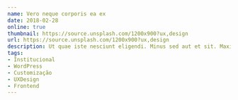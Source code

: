 ```yaml
---
name: Vero neque corporis ea ex
date: 2018-02-28
online: true
thumbnail: https://source.unsplash.com/1200x900?ux,design
url: https://source.unsplash.com/1200x900?ux,design
description: Ut quae iste nesciunt eligendi. Minus sed aut et sit. Maxime deserunt vero placeat in. Dolores ratione alias quam sapiente. Porro est non velit quae. Cupiditate et deserunt consequuntur. Doloribus architecto in.
tags:
- Institucional
- WordPress
- Customização
- UXDesign
- Frontend
---
```

